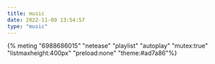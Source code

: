 ```yaml
---
title: music
date: 2022-11-09 13:54:57
type: "music"
---
```

{% meting "6988686015" "netease" "playlist" "autoplay" "mutex:true" "listmaxheight:400px" "preload:none" "theme:#ad7a86"%}

